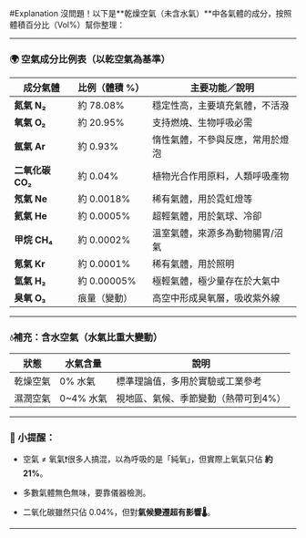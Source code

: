 #Explanation 
沒問題！以下是**乾燥空氣（未含水氣）**中各氣體的成分，按照體積百分比（Vol%）幫你整理：

---

### 🌍 空氣成分比例表（以乾空氣為基準）

|成分氣體|比例（體積 %）|主要功能／說明|
|---|---|---|
|**氮氣 N₂**|約 78.08%|穩定性高，主要填充氣體，不活潑|
|**氧氣 O₂**|約 20.95%|支持燃燒、生物呼吸必需|
|**氬氣 Ar**|約 0.93%|惰性氣體，不參與反應，常用於燈泡|
|**二氧化碳 CO₂**|約 0.04%|植物光合作用原料，人類呼吸產物|
|**氖氣 Ne**|約 0.0018%|稀有氣體，用於霓虹燈等|
|**氦氣 He**|約 0.0005%|超輕氣體，用於氣球、冷卻|
|**甲烷 CH₄**|約 0.0002%|溫室氣體，來源多為動物腸胃/沼氣|
|**氪氣 Kr**|約 0.0001%|稀有氣體，用於照明|
|**氫氣 H₂**|約 0.00005%|極輕氣體，極少量存在於大氣中|
|**臭氧 O₃**|痕量（變動）|高空中形成臭氧層，吸收紫外線|

---

### 💧補充：含水空氣（水氣比重大變動）

|狀態|水氣含量|說明|
|---|---|---|
|乾燥空氣|0% 水氣|標準理論值，多用於實驗或工業參考|
|濕潤空氣|0~4% 水氣|視地區、氣候、季節變動（熱帶可到4%）|

---

### 🧠 小提醒：

- 空氣 ≠ 氧氣❗️很多人搞混，以為呼吸的是「純氧」，但實際上氧氣只佔 **約 21%**。
    
- 多數氣體無色無味，要靠儀器檢測。
    
- 二氧化碳雖然只佔 0.04%，但對**氣候變遷超有影響🌡️**。
    

---
